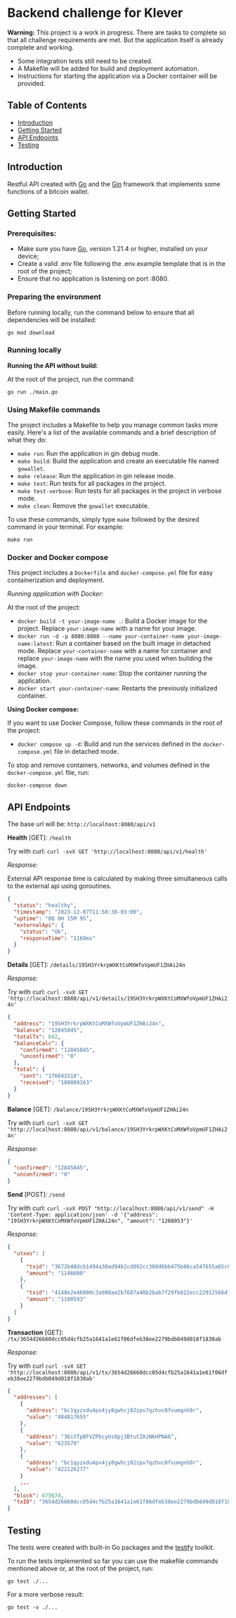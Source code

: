 # Backend challenge for Klever

**Warning:** This project is a work in progress. There are tasks to complete so that all challenge requirements are met. But the application itself is already complete and working. 

- Some integration tests still need to be created. 
- A Makefile will be added for build and deployment automation.
- Instructions for starting the application via a Docker container will be provided.

## Table of Contents

- [Introduction](#introduction)
- [Getting Started](#getting-started)
- [API Endpoints](#api-endpoints)
- [Testing](#testing)

## Introduction

Restful API created with [Go](https://go.dev/) and the [Gin](https://gin-gonic.com/) framework that implements some functions of a bitcoin wallet. 
## Getting Started

### Prerequisites:

- Make sure you have [Go](https://go.dev/), version 1.21.4 or higher, installed on your device;
- Create a valid .env file following the .env.example template that is in the root of the project;
- Ensure that no application is listening on port :8080.

### Preparing the environment

Before running locally, run the command below to ensure that all dependencies will be installed:

```shell
go mod download
```

### Running locally

**Running the API without build:**

At the root of the project, run the command:

```shell
go run ./main.go
```

### Using Makefile commands

The project includes a Makefile to help you manage common tasks more easily. Here's a list of the available commands and a brief description of what they do:

- `make run`: Run the application in gin debug mode.
- `make build`: Build the application and create an executable file named `gowallet`.
- `make release`: Run the application in gin release mode.
- `make test`: Run tests for all packages in the project.
- `make test-verbose`: Run tests for all packages in the project in verbose mode.
- `make clean`: Remove the `gowallet` executable.

To use these commands, simply type `make` followed by the desired command in your terminal. For example:

```shell
make run
```

### Docker and Docker compose

This project includes a `Dockerfile` and `docker-compose.yml` file for easy containerization and deployment.

**Running application with Docker*:*

At the root of the project:

- `docker build -t your-image-name .`: Build a Docker image for the project. Replace `your-image-name` with a name for your image.
- `docker run -d -p 8080:8080 --name your-container-name your-image-name:latest`: Run a container based on the built image in detached mode. Replace `your-container-name` with a name for container and replace `your-image-name` with the name you used when building the image.
- `docker stop your-container-name`: Stop the container running the application.
- `docker start your-container-name`: Restarts the previously initialized container.

**Using Docker compose:**

If you want to use Docker Compose, follow these commands in the root of the project:

- `docker compose up -d`: Build and run the services defined in the `docker-compose.yml` file in detached mode.

To stop and remove containers, networks, and volumes defined in the `docker-compose.yml` file, run:

```shell
docker-compose down
```

## API Endpoints

The base url will be: `http://localhost:8080/api/v1`

**Health** [GET]: `/health`

Try with curl: `curl -svX GET 'http://localhost:8080/api/v1/health'`

_Response:_

External API response time is calculated by making three simultaneous calls to the external api using goroutines.

```json
{
  "status": "healthy",
  "timestamp": "2023-12-07T11:58:38-03:00",
  "uptime": "0D 0H 15M 9S",
  "externalApi": {
    "status": "Ok",
    "responseTime": "1169ms"
  }
}
```

**Details** [GET]: `/details/19SH3YrkrpWXKtCoMXWfoVpmUF1ZHAi24n`

_Response:_

Try with curl: `curl -svX GET 'http://localhost:8080/api/v1/details/19SH3YrkrpWXKtCoMXWfoVpmUF1ZHAi24n'`

```json
{
  "address": "19SH3YrkrpWXKtCoMXWfoVpmUF1ZHAi24n",
  "balance": "12845845",
  "totalTx": 642,
  "balanceCalc": {
    "confirmed": "12845845",
    "unconfirmed": "0"
  },
  "total": {
    "sent": "176043318",
    "received": "188889163"
  }
}
```

**Balance** [GET]: `/balance/19SH3YrkrpWXKtCoMXWfoVpmUF1ZHAi24n`

Try with curl: `curl -svX GET 'http://localhost:8080/api/v1/balance/19SH3YrkrpWXKtCoMXWfoVpmUF1ZHAi24n'`

_Response:_

```json
{
  "confirmed": "12845845",
  "unconfirmed": "0"
}
```

**Send** [POST]: `/send`

Try with curl: `curl -svX POST "http://localhost:8080/api/v1/send" -H 'Content-Type: application/json' -d '{"address": "19SH3YrkrpWXKtCoMXWfoVpmUF1ZHAi24n", "amount": "1208053"}'`

_Response:_

```json
{
  "utxos": [
    {
      "txid": "3672b48dcb1494a30ad94b2cd092cc380d6bb475b86ca547655a65c0c27941e5",
      "amount": "1146600"
    },
    {
      "txid": "4148e2e46000c3a988ae2b7687a40b2bab7f29fb822ecc22912566d7b74330a4",
      "amount": "1100593"
    }
  ]
}
```

**Transaction** [GET]: `/tx/3654d26660dcc05d4cfb25a1641a1e61f06dfeb38ee2279bdb049d018f1830ab`

_Response:_

Try with curl `curl -svX GET 'http://localhost:8080/api/v1/tx/3654d26660dcc05d4cfb25a1641a1e61f06dfeb38ee2279bdb049d018f1830ab'`

```json
{
  "addresses": [
    {
      "address": "bc1qyzxdu4px4jy8gwhcj82zpv7qzhvc0fvumgnh0r",
      "value": "484817655"
    },
    {
      "address": "36iYTpBFVZPbcyUs8pj3BtutZXzN6HPNA6",
      "value": "623579"
    },
    {
      "address": "bc1qyzxdu4px4jy8gwhcj82zpv7qzhvc0fvumgnh0r",
      "value": "422126277"
    }
    ...
  ],
  "block": 675674,
  "txID": "3654d26660dcc05d4cfb25a1641a1e61f06dfeb38ee2279bdb049d018f1830ab"
}
```


## Testing

The tests were created with built-in Go packages and the [testify](https://github.com/stretchr/testify) toolkit.

To run the tests implemented so far you can use the makefile commands mentioned above or, at the root of the project, run:

```shell
go test ./...
```

For a more verbose result:

```shell
go test -v ./...
```
